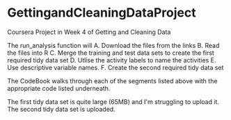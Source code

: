 # GettingandCleaningDataProject
Coursera Project in Week 4 of Getting and Cleaning Data

The run_analysis function will 
A. Download the files from the links
B. Read the files into R 
C. Merge the training and test data sets to create the first required tidy data set
D. Utlise the activity labels to name the activities
E. Use descriptive variable names.
F. Create the second required tidy data set

The CodeBook walks through each of the segments listed above with the appropriate code listed underneath.

The first tidy data set is quite large (65MB) and I'm struggling to upload it.
The second tidy data set is uploaded.
